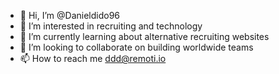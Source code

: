 - 👋 Hi, I’m @Danieldido96
- 👀 I’m interested in recruiting and technology
- 🌱 I’m currently learning about alternative recruiting websites
- 💞️ I’m looking to collaborate on building worldwide teams
- 📫 How to reach me ddd@remoti.io

<!---
Danieldido96/Danieldido96 is a ✨ special ✨ repository because its `README.md` (this file) appears on your GitHub profile.
You can click the Preview link to take a look at your changes.
--->
